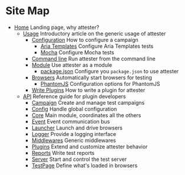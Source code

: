 # Site Map

- [Home](/index.html) Landing page, why attester?
    - [Usage](/usage/index.html) Introductory article on the generic usage of attester
        - [Configuration](/usage/configuration.html) How to configure a campaign
            - [Aria Templates](/usage/test_type/aria_templates.html) Configure Aria Templates tests
            - [Mocha](/usage/test_type/mocha.html) Configure Mocha tests
        - [Command line](/usage/command_line.html) Run attester from the command line
        - [Module](/usage/module.html) Use attester as a module
            - [package.json](/usage/package_json.html) Configure you `package.json` to use attester
        - [Browsers](/usage/browsers.html) Automatically start browsers for testing
            - [PhantomJS](/usage/phantom.html) Configuration options for PhantomJS
        - [Write Plugins](/usage/write_plugins.html) How to write a plugin for attester
    - [API](/api/index.html) Reference guide for plugin developers
        - [Campaign](/api/campaign.html) Create and manage test campaigns
        - [Config](/api/config.html) Handle global configuration
        - [Core](/api/core.html) Main module, coordinates all the others
        - [Event](/api/event.html) Event communication bus
        - [Launcher](/api/launcher.html) Launch and drive browsers
        - [Logger](/api/logger.html) Provide a logging interface
        - [Middlewares](/api/middlewares.html) Generic middlewares
        - [Plugins](/api/plugins.html) Extend and customize attester behavior
        - [Reports](/api/reports.html) Write test reports
        - [Server](/api/server.html) Start and control the test server
        - [TestPage](/api/testPage.html) Define what's loaded in browsers
